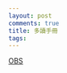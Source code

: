 ```yaml
---
layout: post
comments: true
title: 多讀手冊
tags: 
---
```

[OBS](http://liaoya-fez.blogspot.tw/2015/09/youtubeobs.html)

